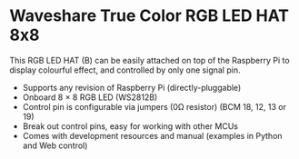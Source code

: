 <!--
---
name: True Color RGB LED HAT
class: board
type: led
formfactor: HAT
manufacturer: Waveshare
description: True color RGB LED HAT with 8x8 pixels
url: http://www.waveshare.com/wiki/RGB_LED_HAT
buy: https://www.waveshare.com/product/mini-pc/raspberry-pi/hats/rgb-led-hat-b.htm
schematic: https://www.waveshare.com/w/upload/b/bf/RGB_LED_HAT_Schematic_.pdf
image: 'waveshare-rgb-led-hat-8x8.png'
pincount: 40
eeprom: yes
power:
  '2':
ground:
  '6':
  '9':
  '14':
  '20':
  '25':
  '30':
  '34':
  '39':
pin:
  '12':
    name: Data
    direction: output
    mode: pwm
    active: high
    description: WS2812 Data
-->
# Waveshare True Color RGB LED HAT 8x8

This RGB LED HAT (B) can be easily attached on top of the Raspberry Pi to display colourful effect, and controlled by only one signal pin.

* Supports any revision of Raspberry Pi (directly-pluggable)
* Onboard 8 × 8 RGB LED (WS2812B)
* Control pin is configurable via jumpers (0Ω resistor) (BCM 18, 12, 13 or 19)
* Break out control pins, easy for working with other MCUs
* Comes with development resources and manual (examples in Python and Web control)